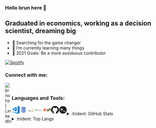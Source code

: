 ### Hello brun here 👋

## Graduated in economics, working as a decision scientist, dreaming big

- 🔭 Searching for the game changer
- 🌱 I’m currently learning many things
- 🥅 2021 Goals: Be a more assiduous contributor

[![Spotify](https://spotify-now-playing-readme-six.vercel.app/api/spotify)](https://open.spotify.com/user/22axgf6xuunjx2krsohpnm4fi)

### Connect with me:

[<img align="left" alt="brnohs | LinkedIn" width="22px" src="https://cdn.jsdelivr.net/npm/simple-icons@v3/icons/linkedin.svg" />][linkedin]

[linkedin]: https://www.linkedin.com/in/bruno-schock-7b67356a/

<br />

### Languages and Tools:

<img align="left" alt="Visual Studio Code" width="26px" src="https://raw.githubusercontent.com/github/explore/80688e429a7d4ef2fca1e82350fe8e3517d3494d/topics/visual-studio-code/visual-studio-code.png" />
<img align="left" alt="SQL" width="26px" src="https://raw.githubusercontent.com/github/explore/80688e429a7d4ef2fca1e82350fe8e3517d3494d/topics/sql/sql.png" />
<img align="left" alt="MySQL" width="26px" src="https://raw.githubusercontent.com/github/explore/80688e429a7d4ef2fca1e82350fe8e3517d3494d/topics/mysql/mysql.png" />
<img align="left" alt="MongoDB" width="26px" src="https://raw.githubusercontent.com/github/explore/80688e429a7d4ef2fca1e82350fe8e3517d3494d/topics/mongodb/mongodb.png" />
<img align="left" alt="Git" width="26px" src="https://raw.githubusercontent.com/github/explore/80688e429a7d4ef2fca1e82350fe8e3517d3494d/topics/git/git.png" />
<img align="left" alt="GitHub" width="26px" src="https://raw.githubusercontent.com/github/explore/78df643247d429f6cc873026c0622819ad797942/topics/github/github.png" />
<img align="left" alt="Terminal" width="26px" src="https://raw.githubusercontent.com/github/explore/80688e429a7d4ef2fca1e82350fe8e3517d3494d/topics/terminal/terminal.png" />

<br />

<details>
  <summary>:trident: GitHub Stats</summary>

[![Brun's github stats](https://github-readme-stats.vercel.app/api?username=brunhs&count_private=true&show_icons=true)](https://github.com/brunhs/github-readme-stats)

</details>

<details>
  <summary>:trident: Top  Langs</summary>

[![Top Langs](https://github-readme-stats.vercel.app/api/top-langs/?username=brunhs&layout=compact&hide=html)](https://github.com/brunhs/github-readme-stats)
</details>